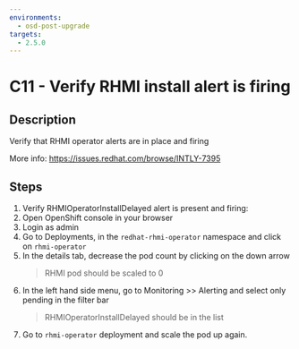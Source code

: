 ```yaml
---
environments:
  - osd-post-upgrade
targets:
  - 2.5.0
---
```


# C11 - Verify RHMI install alert is firing

## Description

Verify that RHMI operator alerts are in place and firing

More info: <https://issues.redhat.com/browse/INTLY-7395>

## Steps

1. Verify RHMIOperatorInstallDelayed alert is present and firing:
2. Open OpenShift console in your browser
3. Login as admin
4. Go to Deployments, in the `redhat-rhmi-operator` namespace and click on `rhmi-operator`
5. In the details tab, decrease the pod count by clicking on the down arrow
   > RHMI pod should be scaled to 0
6. In the left hand side menu, go to Monitoring >> Alerting and select only pending in the filter bar
   > RHMIOperatorInstallDelayed should be in the list
7. Go to `rhmi-operator` deployment and scale the pod up again.
